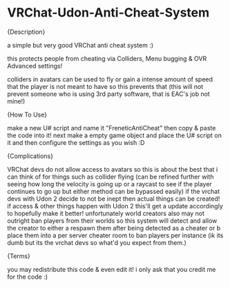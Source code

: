 # VRChat-Udon-Anti-Cheat-System
{Description}

a simple but very good VRChat anti cheat system :)

this protects people from cheating via Colliders, Menu bugging & OVR Advanced settings!

colliders in avatars can be used to fly or gain a intense amount of speed that the player is not meant to have so this prevents that (this will not prevent someone who is using 3rd party software, that is EAC's job not mine!)

{How To Use}

make a new U# script and name it "FreneticAntiCheat" then copy & paste the code into it!
next make a empty game object and place the U# script on it and then configure the settings as you wish :D

{Complications}

VRChat devs do not allow access to avatars so this is about the best that i can think of for things such as collider flying (can be refined further with seeing how long the velocity is going up or a raycast to see if the player continues to go up but either method can be bypassed easily)
if the vrchat devs with Udon 2 decide to not be inept then actual things can be created! if access & other things happen with Udon 2 this'll get a update accordingly to hopefully make it better!
unfortunately world creators also may not outright ban players from their worlds so this system will detect and allow the creator to either a respawn them after being detected as a cheater or b place them into a per server cheater room to ban players per instance (ik its dumb but its the vrchat devs so what'd you expect from them.)

{Terms}

you may redistribute this code & even edit it! i only ask that you credit me for the code :)
